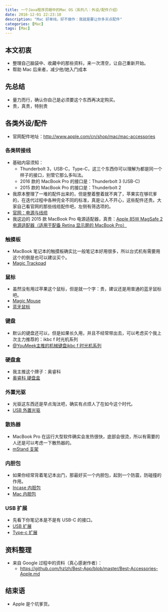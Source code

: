 ```yaml
---
title: 一个Java程序员眼中的Mac OS（系列八：外设/配件介绍）
date: 2016-12-01 22:23:10
description: "Mac 好单纯，好不做作：我就是要让你多买点配件"
categories: [Mac]
tags: [Mac]
---
```



<!-- more -->

## 本文初衷

- 整理自己脑袋中、收藏中的那些资料，来一次清空，让自己重新开始。
- 帮助 Mac 后来者，减少他/她入门成本

## 先总结

- 量力而行，确认你自己是必须要这个东西再决定购买。
- 贵，真贵，特别贵

## 各类外设/配件

- 官网配件地址：<http://www.apple.com/cn/shop/mac/mac-accessories>

### 各类转接线

- 基础内容须知：
	- Thunderbolt 3，USB-C，Type-C，这三个东西你可以理解为都是同一个样子的接口，别管它那么多叫法。
	- 2016 款的 MacBook Pro 的接口是：Thunderbolt 3 (USB-C) 
	- 2015 款的 MacBook Pro 的接口是：Thunderbolt 2
- 我原本整理了一堆的配件出来的，但是整着整着就不爽了，苹果实在够坑爹的，在迭代过程中各种完全不同的标准，真是让人不开心，这些配件还贵。大家自己看官网的那些线缆配件吧，左侧有筛选项的。
- [官网：电源与线缆](http://www.apple.com/cn/shop/mac/mac-accessories/power-cables)
- 我这边的 2015 款 MacBook Pro 电源适配器，真贵：[Apple 85W MagSafe 2 电源适配器（适用于配备 Retina 显示屏的 MacBook Pro）](http://www.apple.com/cn/shop/product/MD506CH/A/apple-85w-magsafe-2-power-adapter-for-macbook-pro-with-retina-display?fnode=8b&fs=f%3D15inchmacbookproretinadisplay%26fh%3D4595%252B2c15)

### 触摸板

- MacBook 笔记本的触摸板确实比一般笔记本好用很多，所以台式机有需要用这个的倒是也可以建议买个。
- [Magic Trackpad](http://search.jd.com/Search?keyword=Magic%20Trackpad&enc=utf-8&cu=true&utm_source=ads.union.jd.com&utm_medium=tuiguang&utm_campaign=t_248690136_&utm_term=8167621f00484d24a236f6de24a4185c-p_276666007&abt=3)

### 鼠标

- 虽然没有用过苹果这个鼠标，但是就一个字：贵，建议还是用普通的蓝牙鼠标吧。
- [Magic Mouse](http://search.jd.com/Search?keyword=Magic%20Mouse&enc=utf-8&cu=true&utm_source=ads.union.jd.com&utm_medium=tuiguang&utm_campaign=t_248690136_&utm_term=189ee5f22e79498194262236daa73b29-p_276666007&abt=3)
- [蓝牙鼠标](http://search.jd.com/Search?keyword=蓝牙鼠标&enc=utf-8&cu=true&utm_source=ads.union.jd.com&utm_medium=tuiguang&utm_campaign=t_248690136_&utm_term=46099470adfa454c8e3aa74e66fe1bab-p_276666007&abt=3)

### 键盘

- 默认的键盘还可以，但是如果长久用，并且不经常带出去，可以考虑买个我上次主力推荐的：ikbc f 时光机系列
- [@YouMeek主推的机械键盘ikbc f 时光机系列](http://www.youmeek.com/ikbc-f-rgb/)

### 硬盘盒

- 我主推这个牌子：奥睿科
- [奥睿科 硬盘盒](http://search.jd.com/Search?keyword=奥睿科%20硬盘盒&enc=utf-8&cu=true&utm_source=ads.union.jd.com&utm_medium=tuiguang&utm_campaign=t_248690136_&utm_term=ad5959dcedb14cdc833cb8c24b9d20f1-p_276666007&abt=3)


### 外置光驱

- 光驱这东西还是早点淘汰吧，确实有点烦人了在如今这个时代。
- [USB 外置光驱](http://search.jd.com/Search?keyword=usb%20外置光驱&enc=utf-8&cu=true&utm_source=ads.union.jd.com&utm_medium=tuiguang&utm_campaign=t_248690136_&utm_term=085e614cfc774270a8d72fd79147dc34-p_276666007&abt=3)


### 散热器

- MacBook Pro 在运行大型软件确实会发热很快，底部会很烫，所以有需要的人还是可以考虑一下散热器的。
- [mStand 支架](http://search.jd.com/Search?keyword=mStand&enc=utf-8&cu=true&utm_source=ads.union.jd.com&utm_medium=tuiguang&utm_campaign=t_248690136_&utm_term=0986b3c0b8c84c9ca3188724aa08fbbc-p_276666007&abt=3)

### 内胆包

- 如果你经常背着笔记本出门，那最好买一个内胆包，起到一个防震，防碰撞的作用。
- [Incase 内胆包](http://search.jd.com/Search?keyword=Incase%20内胆包&enc=utf-8&cu=true&utm_source=ads.union.jd.com&utm_medium=tuiguang&utm_campaign=t_248690136_&utm_term=016c77e864e34333acf7d0163c3fc600-p_276666007&abt=3)
- [Mac 内胆包](http://search.jd.com/Search?keyword=mac%20内胆包&enc=utf-8&cu=true&utm_source=ads.union.jd.com&utm_medium=tuiguang&utm_campaign=t_248690136_&utm_term=aaa43598a2ae48328bd4cd5920d9b719-p_276666007&abt=3)


### USB 扩展

- 先看下你笔记本是不是有 USB-C 的接口。
- [USB 扩展](http://search.jd.com/Search?keyword=USB%20扩展&enc=utf-8&qrst=1&rt=1&stop=1&vt=2&psort=3&click=0)
- [Type-c 扩展](http://search.jd.com/Search?keyword=USB%20扩展&enc=utf-8&qrst=1&rt=1&stop=1&vt=2&psort=3&click=0)



## 资料整理

- 来自 Google 过程中的资料（真心感谢作者）：
    - <https://github.com/hzlzh/Best-App/blob/master/Best-Accessories-Apple.md>


## 结束语

- Apple 是个坑爹货。
